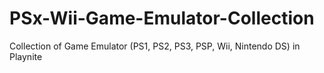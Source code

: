 # PSx-Wii-Game-Emulator-Collection
Collection of Game Emulator (PS1, PS2, PS3, PSP, Wii, Nintendo DS) in Playnite
